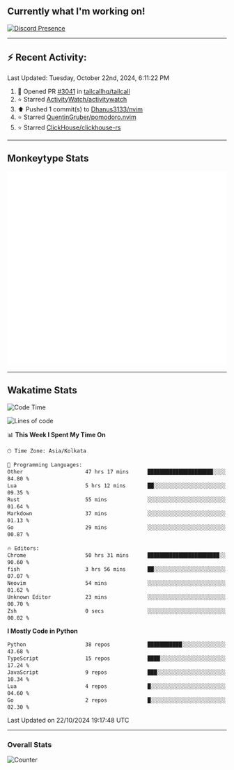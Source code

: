 ## Currently what I'm working on!
[![Discord Presence](https://lanyard.cnrad.dev/api/534981034400284712)](https://discord.com/users/534981034400284712)

---

## :zap: Recent Activity:
<!--RECENT_ACTIVITY:last_update-->
Last Updated: Tuesday, October 22nd, 2024, 6:11:22 PM
<!--RECENT_ACTIVITY:last_update_end-->
<!--RECENT_ACTIVITY:start-->
1. 💪 Opened PR [#3041](https://github.com/tailcallhq/tailcall/pull/3041) in [tailcallhq/tailcall](https://github.com/tailcallhq/tailcall)<br>
2. ⭐ Starred [ActivityWatch/activitywatch](https://github.com/ActivityWatch/activitywatch)<br>
3. ⬆️ Pushed 1 commit(s) to [Dhanus3133/nvim](https://github.com/Dhanus3133/nvim)<br>
4. ⭐ Starred [QuentinGruber/pomodoro.nvim](https://github.com/QuentinGruber/pomodoro.nvim)<br>
5. ⭐ Starred [ClickHouse/clickhouse-rs](https://github.com/ClickHouse/clickhouse-rs)<br>
<!--RECENT_ACTIVITY:end-->

---

## Monkeytype Stats
<a href="https://monkeytype.com/profile/dhanus">
  <img src="https://raw.githubusercontent.com/Dhanus3133/Dhanus3133/monkeytype/monkeytype-lb.svg" alt="Monkeytype Profile" />
</a>

---

## Wakatime Stats
<!--START_SECTION:waka-->
![Code Time](http://img.shields.io/badge/Code%20Time-2%2C296%20hrs%2043%20mins-blue)

![Lines of code](https://img.shields.io/badge/From%20Hello%20World%20I%27ve%20Written-6.1%20million%20lines%20of%20code-blue)

📊 **This Week I Spent My Time On** 

```text
🕑︎ Time Zone: Asia/Kolkata

💬 Programming Languages: 
Other                    47 hrs 17 mins      █████████████████████░░░░   84.80 % 
Lua                      5 hrs 12 mins       ██░░░░░░░░░░░░░░░░░░░░░░░   09.35 % 
Rust                     55 mins             ░░░░░░░░░░░░░░░░░░░░░░░░░   01.64 % 
Markdown                 37 mins             ░░░░░░░░░░░░░░░░░░░░░░░░░   01.13 % 
Go                       29 mins             ░░░░░░░░░░░░░░░░░░░░░░░░░   00.87 % 

🔥 Editors: 
Chrome                   50 hrs 31 mins      ███████████████████████░░   90.60 % 
fish                     3 hrs 56 mins       ██░░░░░░░░░░░░░░░░░░░░░░░   07.07 % 
Neovim                   54 mins             ░░░░░░░░░░░░░░░░░░░░░░░░░   01.62 % 
Unknown Editor           23 mins             ░░░░░░░░░░░░░░░░░░░░░░░░░   00.70 % 
Zsh                      0 secs              ░░░░░░░░░░░░░░░░░░░░░░░░░   00.02 % 
```

**I Mostly Code in Python** 

```text
Python                   38 repos            ███████████░░░░░░░░░░░░░░   43.68 % 
TypeScript               15 repos            ████░░░░░░░░░░░░░░░░░░░░░   17.24 % 
JavaScript               9 repos             ███░░░░░░░░░░░░░░░░░░░░░░   10.34 % 
Lua                      4 repos             █░░░░░░░░░░░░░░░░░░░░░░░░   04.60 % 
Go                       2 repos             █░░░░░░░░░░░░░░░░░░░░░░░░   02.30 % 
```




 Last Updated on 22/10/2024 19:17:48 UTC
<!--END_SECTION:waka-->
---

### Overall Stats

<img src="https://moe-counter.glitch.me/get/@Dhanus3133?theme=asoul" alt="Counter" />
